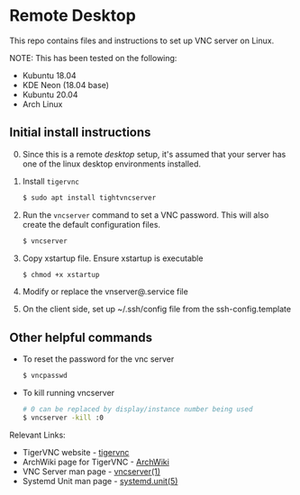 # Remote Desktop

This repo contains files and instructions to set up VNC server on Linux.

NOTE: This has been tested on the following:
 - Kubuntu 18.04
 - KDE Neon (18.04 base)
 - Kubuntu 20.04
 - Arch Linux

## Initial install instructions

 0. Since this is a remote _desktop_ setup, it's assumed that your server has one of the linux desktop environments installed.

 1. Install `tigervnc`
    ```sh
    $ sudo apt install tightvncserver
    ```

 2. Run the `vncserver` command to set a VNC password. This will also create the default configuration files.
    ```sh
    $ vncserver
    ```
 
 3. Copy xstartup file. Ensure xstartup is executable
    ```sh
    $ chmod +x xstartup
    ```

 4. Modify or replace the vnserver@.service file

 5. On the client side, set up ~/.ssh/config file from the ssh-config.template

## Other helpful commands

 - To reset the password for the vnc server
    ```sh
    $ vncpasswd
    ```

 - To kill running vncserver
    ```sh
    # 0 can be replaced by display/instance number being used
    $ vncserver -kill :0
    ```

Relevant Links:

 - TigerVNC website - [tigervnc]
 - ArchWiki page for TigerVNC - [ArchWiki][arch-tigervnc]
 - VNC Server man page - [vncserver(1)][vncserver-man]
 - Systemd Unit man page - [systemd.unit(5)][systemd-unit-man]


[tigervnc]: <https://tigervnc.org/>
[arch-tigervnc]: <https://wiki.archlinux.org/index.php/TigerVNC>
[vncserver-man]: <https://linux.die.net/man/1/vncserver>
[systemd-unit-man]: <https://www.freedesktop.org/software/systemd/man/systemd.unit.html>
